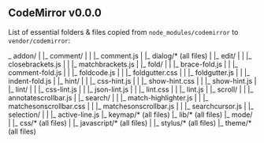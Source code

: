 ## CodeMirror v0.0.0

List of essential folders & files copied from `node_modules/codemirror` to `vendor/codemirror`:

_ addon/
| |_ comment/
| |  |_ comment.js
| |_ dialog/* (all files)
| |_ edit/
| |  |_ closebrackets.js
| |  |_ matchbrackets.js
| |_ fold/
| |  |_ brace-fold.js
| |  |_ comment-fold.js
| |  |_ foldcode.js
| |  |_ foldgutter.css
| |  |_ foldgutter.js
| |  |_ indent-fold.js
| |_ hint/
| |  |_ css-hint.js
| |  |_ show-hint.css
| |  |_ show-hint.js
| |_ lint/
| |  |_ css-lint.js
| |  |_ json-lint.js
| |  |_ lint.css
| |  |_ lint.js
| |_ scroll/
| |  |_ annotatescrollbar.js
| |_ search/
| |  |_ match-highlighter.js
| |  |_ matchesonscrollbar.css
| |  |_ matchesonscrollbar.js
| |  |_ searchcursor.js
| |_ selection/
| |  |_ active-line.js
|_ keymap/* (all files)
|_ lib/* (all files)
|_ mode/
| |_ css/* (all files)
| |_ javascript/* (all files)
| |_ stylus/* (all files)
|_ theme/* (all files)
